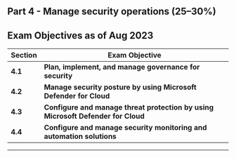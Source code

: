## Part 4 - Manage security operations (25–30%)

## Exam Objectives as of Aug 2023

Section | Exam Objective     |
------- | ------------------ |
**4.1** | **Plan, implement, and manage governance for security** 
**4.2** | **Manage security posture by using Microsoft Defender for Cloud**  
**4.3** | **Configure and manage threat protection by using Microsoft Defender for Cloud**  
**4.4** | **Configure and manage security monitoring and automation solutions**  



<!-- 
## Exam Objectives - LEGACY

| Section | Exam Objective     |  Documentation   | Tutorial  |
| ------- | ------------------ |  --------------- | --------- | 
|   **4** | **AZ-500 part 4: Manage security operation** (3 Modules)
|   | Configure and manage Azure Monitor (10 Units)
|   | Enable and manage Microsoft Defender for Cloud (12 Units)
|   | Configure and monitor Microsoft Sentinel (9 Units) -->


---

